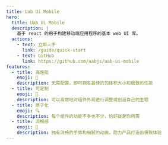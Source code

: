 ```yaml
---
title: Uab Ui Mobile
hero:
  title: Uab Ui Mobile
  description: |
    基于 react 的用于构建移动端应用程序的基本 web UI 库。
  actions:
    - text: 立即上手
      link: /guide/quick-start
    - text: GitHub
      link: https://github.com/uabjs/uab-ui-mobile
features:
  - title: 高性能
    emoji: 🚀
    description: 无需配置，即可拥有最佳的包体积大小和极致的性能
  - title: 可定制
    emoji: 🎨
    description: 可以高效地对组件外观进行调整或创造自己的主题
  - title: 原子化
    emoji: 🔍
    description: 每个组件的功能不多也不少，恰好就是你所需
  - title: 流畅感
    emoji: 🚥
    description: 拥有流畅的手势和细腻的动画，助力产品打造出极致体验
---
```


